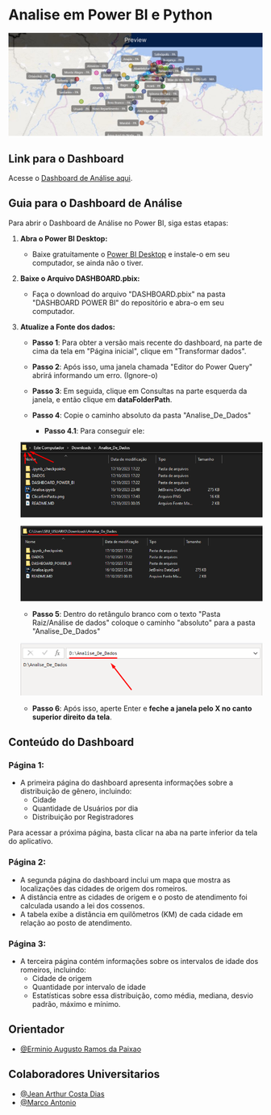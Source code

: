 # Analise em Power BI e Python

![img](/Analise_De_Dados//images_readme/image_readme.png)

## Link para o Dashboard

Acesse o [Dashboard de Análise aqui](./DASHBOARD_POWER_BI/DASHBOARD.pbix).

## Guia para o Dashboard de Análise

Para abrir o Dashboard de Análise no Power BI, siga estas etapas:

1. **Abra o Power BI Desktop:**
   - Baixe gratuitamente o [Power BI Desktop](https://powerbi.microsoft.com/) e instale-o em seu computador, se ainda não o tiver.

2. **Baixe o Arquivo DASHBOARD.pbix:**
   - Faça o download do arquivo "DASHBOARD.pbix" na pasta "DASHBOARD POWER BI" do repositório e abra-o em seu computador.

3. **Atualize a Fonte dos dados:**

   - **Passo 1**: Para obter a versão mais recente do dashboard, na parte de cima da tela em "Página inicial", clique em "Transformar dados".

   - **Passo 2**: Após isso, uma janela chamada "Editor do Power Query" abrirá informando um erro. (Ignore-o)

   - **Passo 3**: Em seguida, clique em Consultas na parte esquerda da janela, e então clique em **dataFolderPath**.

   - **Passo 4**: Copie o caminho absoluto da pasta "Analise_De_Dados"
      - **Passo 4.1**: Para conseguir ele:

   ![img]( /Analise_De_Dados//images_readme/ClicarEmPasta.png )

   ![img]( /Analise_De_Dados//images_readme/Caminho_absoluto.png )

   - **Passo 5**: Dentro do retângulo branco com o texto "Pasta Raiz/Análise de dados" coloque o caminho "absoluto" para a pasta "Analise_De_Dados"

   ![img]( /Analise_De_Dados//images_readme/ColarOCaminho.png )

   - **Passo 6**: Após isso, aperte Enter e **feche a janela pelo X no canto superior direito da tela**.

## Conteúdo do Dashboard

### Página 1:

- A primeira página do dashboard apresenta informações sobre a distribuição de gênero, incluindo:
  - Cidade
  - Quantidade de Usuários por dia
  - Distribuição por Registradores

Para acessar a próxima página, basta clicar na aba na parte inferior da tela do aplicativo.

### Página 2:

- A segunda página do dashboard inclui um mapa que mostra as localizações das cidades de origem dos romeiros.
- A distância entre as cidades de origem e o posto de atendimento foi calculada usando a lei dos cossenos.
- A tabela exibe a distância em quilômetros (KM) de cada cidade em relação ao posto de atendimento.

### Página 3:

- A terceira página contém informações sobre os intervalos de idade dos romeiros, incluindo:
  - Cidade de origem
  - Quantidade por intervalo de idade
  - Estatísticas sobre essa distribuição, como média, mediana, desvio padrão, máximo e mínimo.


## Orientador

- [@Erminio Augusto Ramos da Paixao](http://lattes.cnpq.br/3441462516404507)

## Colaboradores Universitarios

- [@Jean Arthur Costa Dias](https://github.com/JeanArthurCostaDias)
- [@Marco Antonio](https://github.com/marco0antonio0)
